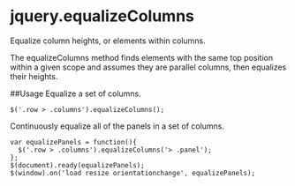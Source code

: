 # jquery.equalizeColumns
Equalize column heights, or elements within columns.

The equalizeColumns method finds elements with the same top position within a given scope and assumes they are parallel columns, then equalizes their heights.

##Usage
Equalize a set of columns.
`````
$('.row > .columns').equalizeColumns();
`````

Continuously equalize all of the panels in a set of columns.

`````
var equalizePanels = function(){
  $('.row > .columns').equalizeColumns('> .panel');
};
$(document).ready(equalizePanels);
$(window).on('load resize orientationchange', equalizePanels);
`````
